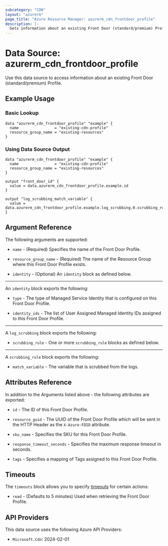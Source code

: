 ```yaml
---
subcategory: "CDN"
layout: "azurerm"
page_title: "Azure Resource Manager: azurerm_cdn_frontdoor_profile"
description: |-
  Gets information about an existing Front Door (standard/premium) Profile.
---
```


# Data Source: azurerm_cdn_frontdoor_profile

Use this data source to access information about an existing Front Door (standard/premium) Profile.

## Example Usage

### Basic Lookup

```hcl
data "azurerm_cdn_frontdoor_profile" "example" {
  name                = "existing-cdn-profile"
  resource_group_name = "existing-resources"
}
```

### Using Data Source Output

```hcl
data "azurerm_cdn_frontdoor_profile" "example" {
  name                = "existing-cdn-profile"
  resource_group_name = "existing-resources"
}

output "front_door_id" {
  value = data.azurerm_cdn_frontdoor_profile.example.id
}

output "log_scrubbing_match_variable" {
  value = data.azurerm_cdn_frontdoor_profile.example.log_scrubbing.0.scrubbing_rule.0.match_variable
}
```

## Argument Reference

The following arguments are supported:

* `name` - (Required) Specifies the name of the Front Door Profile.

* `resource_group_name` - (Required) The name of the Resource Group where this Front Door Profile exists.

* `identity` - (Optional) An `identity` block as defined below.

---

An `identity` block exports the following:

* `type` - The type of Managed Service Identity that is configured on this Front Door Profile.

* `identity_ids` - The list of User Assigned Managed Identity IDs assigned to this Front Door Profile.

---

A `log_scrubbing` block exports the following:

* `scrubbing_rule` - One or more `scrubbing_rule` blocks as defined below.

---

A `scrubbing_rule` block exports the following:

* `match_variable` - The variable that is scrubbed from the logs.

## Attributes Reference

In addition to the Arguments listed above - the following attributes are exported:

* `id` - The ID of this Front Door Profile.

* `resource_guid` - The UUID of the Front Door Profile which will be sent in the HTTP Header as the `X-Azure-FDID` attribute.

* `sku_name` - Specifies the SKU for this Front Door Profile.

* `response_timeout_seconds` - Specifies the maximum response timeout in seconds.

* `tags` - Specifies a mapping of Tags assigned to this Front Door Profile.

## Timeouts

The `timeouts` block allows you to specify [timeouts](https://www.terraform.io/language/resources/syntax#operation-timeouts) for certain actions:

* `read` - (Defaults to 5 minutes) Used when retrieving the Front Door Profile.

## API Providers
<!-- This section is generated, changes will be overwritten -->
This data source uses the following Azure API Providers:

* `Microsoft.Cdn`: 2024-02-01
